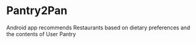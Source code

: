 # Pantry2Pan
Android app recommends Restaurants based on dietary preferences and the contents of User Pantry 
